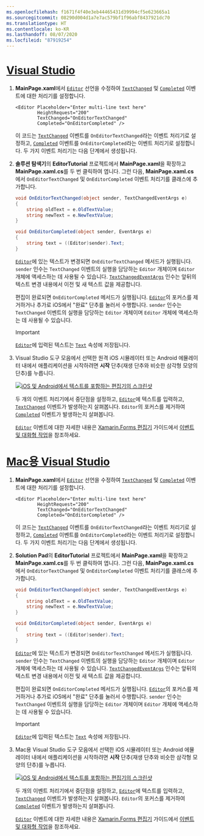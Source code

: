 ```yaml
---
ms.openlocfilehash: f1671f4f40e3eb44465431d39994cf5e623665a1
ms.sourcegitcommit: 08290d004d1a7e7ac579bf1f96abf8437921dc70
ms.translationtype: HT
ms.contentlocale: ko-KR
ms.lasthandoff: 08/07/2020
ms.locfileid: "87919254"
---
```

# <a name="visual-studio"></a>[Visual Studio](#tab/vswin)

1. **MainPage.xaml**에서 [`Editor`](xref:Xamarin.Forms.Editor) 선언을 수정하여 [`TextChanged`](xref:Xamarin.Forms.InputView.TextChanged) 및 [`Completed`](xref:Xamarin.Forms.Editor.Completed) 이벤트에 대한 처리기를 설정합니다.

    ```xaml
    <Editor Placeholder="Enter multi-line text here"
            HeightRequest="200"
            TextChanged="OnEditorTextChanged"
            Completed="OnEditorCompleted" />
    ```

    이 코드는 [`TextChanged`](xref:Xamarin.Forms.InputView.TextChanged) 이벤트를 `OnEditorTextChanged`라는 이벤트 처리기로 설정하고, [`Completed`](xref:Xamarin.Forms.Editor.Completed) 이벤트를 `OnEditorCompleted`라는 이벤트 처리기로 설정합니다. 두 가지 이벤트 처리기는 다음 단계에서 생성됩니다.

1. **솔루션 탐색기**의 **EditorTutorial** 프로젝트에서 **MainPage.xaml**을 확장하고 **MainPage.xaml.cs**를 두 번 클릭하여 엽니다. 그런 다음, **MainPage.xaml.cs**에서 `OnEditorTextChanged` 및 `OnEditorCompleted` 이벤트 처리기를 클래스에 추가합니다.

    ```csharp
    void OnEditorTextChanged(object sender, TextChangedEventArgs e)
    {
        string oldText = e.OldTextValue;
        string newText = e.NewTextValue;
    }

    void OnEditorCompleted(object sender, EventArgs e)
    {
        string text = ((Editor)sender).Text;
    }
    ```

    [`Editor`](xref:Xamarin.Forms.Editor)에 있는 텍스트가 변경되면 `OnEditorTextChanged` 메서드가 실행됩니다. `sender` 인수는 `TextChanged` 이벤트의 실행을 담당하는 `Editor` 개체이며 `Editor` 개체에 액세스하는 데 사용될 수 있습니다. [`TextChangedEventArgs`](xref:Xamarin.Forms.TextChangedEventArgs) 인수는 앞뒤의 텍스트 변경 내용에서 이전 및 새 텍스트 값을 제공합니다.

    편집이 완료되면 `OnEditorCompleted` 메서드가 실행됩니다. [`Editor`](xref:Xamarin.Forms.Editor)의 포커스를 제거하거나 추가로 iOS에서 "완료" 단추를 눌러서 수행합니다. `sender` 인수는 `TextChanged` 이벤트의 실행을 담당하는 `Editor` 개체이며 `Editor` 개체에 액세스하는 데 사용될 수 있습니다.

    > [!IMPORTANT]
    > [`Editor`](xref:Xamarin.Forms.Editor)에 입력된 텍스트는 [`Text`](xref:Xamarin.Forms.InputView.Text) 속성에 저장됩니다.

1. Visual Studio 도구 모음에서 선택한 원격 iOS 시뮬레이터 또는 Android 에뮬레이터 내에서 애플리케이션을 시작하려면 **시작** 단추(재생 단추와 비슷한 삼각형 모양의 단추)를 누릅니다.

    [![iOS 및 Android에서 텍스트를 포함하는 편집기의 스크린샷](../images/text-changes.png "텍스트를 포함하는 편집기")](../images/text-changes-large.png#lightbox "텍스트를 포함하는 편집기")

    두 개의 이벤트 처리기에서 중단점을 설정하고, [`Editor`](xref:Xamarin.Forms.Editor)에 텍스트를 입력하고, [`TextChanged`](xref:Xamarin.Forms.InputView.TextChanged) 이벤트가 발생하는지 살펴봅니다. `Editor`의 포커스를 제거하여 [`Completed`](xref:Xamarin.Forms.Entry.Completed) 이벤트가 발생하는지 살펴봅니다.

    [`Editor`](xref:Xamarin.Forms.Editor) 이벤트에 대한 자세한 내용은 [Xamarin.Forms 편집기](~/xamarin-forms/user-interface/text/editor.md) 가이드에서 [이벤트 및 대화형 작업](~/xamarin-forms/user-interface/text/editor.md#events-and-interactivity)을 참조하세요.

# <a name="visual-studio-for-mac"></a>[Mac용 Visual Studio](#tab/vsmac)

1. **MainPage.xaml**에서 [`Editor`](xref:Xamarin.Forms.Editor) 선언을 수정하여 [`TextChanged`](xref:Xamarin.Forms.InputView.TextChanged) 및 [`Completed`](xref:Xamarin.Forms.Editor.Completed) 이벤트에 대한 처리기를 설정합니다.

    ```xaml
    <Editor Placeholder="Enter multi-line text here"
            HeightRequest="200"
            TextChanged="OnEditorTextChanged"
            Completed="OnEditorCompleted" />
    ```

    이 코드는 [`TextChanged`](xref:Xamarin.Forms.InputView.TextChanged) 이벤트를 `OnEditorTextChanged`라는 이벤트 처리기로 설정하고, [`Completed`](xref:Xamarin.Forms.Editor.Completed) 이벤트를 `OnEditorCompleted`라는 이벤트 처리기로 설정합니다. 두 가지 이벤트 처리기는 다음 단계에서 생성됩니다.

1. **Solution Pad**의 **EditorTutorial** 프로젝트에서 **MainPage.xaml**을 확장하고 **MainPage.xaml.cs**를 두 번 클릭하여 엽니다. 그런 다음, **MainPage.xaml.cs**에서 `OnEditorTextChanged` 및 `OnEditorCompleted` 이벤트 처리기를 클래스에 추가합니다.

    ```csharp
    void OnEditorTextChanged(object sender, TextChangedEventArgs e)
    {
        string oldText = e.OldTextValue;
        string newText = e.NewTextValue;
    }

    void OnEditorCompleted(object sender, EventArgs e)
    {
        string text = ((Editor)sender).Text;
    }
    ```

    [`Editor`](xref:Xamarin.Forms.Editor)에 있는 텍스트가 변경되면 `OnEditorTextChanged` 메서드가 실행됩니다. `sender` 인수는 `TextChanged` 이벤트의 실행을 담당하는 `Editor` 개체이며 `Editor` 개체에 액세스하는 데 사용될 수 있습니다. [`TextChangedEventArgs`](xref:Xamarin.Forms.TextChangedEventArgs) 인수는 앞뒤의 텍스트 변경 내용에서 이전 및 새 텍스트 값을 제공합니다.

    편집이 완료되면 `OnEditorCompleted` 메서드가 실행됩니다. [`Editor`](xref:Xamarin.Forms.Editor)의 포커스를 제거하거나 추가로 iOS에서 "완료" 단추를 눌러서 수행합니다. `sender` 인수는 `TextChanged` 이벤트의 실행을 담당하는 `Editor` 개체이며 `Editor` 개체에 액세스하는 데 사용될 수 있습니다.

    > [!IMPORTANT]
    > [`Editor`](xref:Xamarin.Forms.Editor)에 입력된 텍스트는 [`Text`](xref:Xamarin.Forms.InputView.Text) 속성에 저장됩니다.

1. Mac용 Visual Studio 도구 모음에서 선택한 iOS 시뮬레이터 또는 Android 에뮬레이터 내에서 애플리케이션을 시작하려면 **시작** 단추(재생 단추와 비슷한 삼각형 모양의 단추)를 누릅니다.

    [![iOS 및 Android에서 텍스트를 포함하는 편집기의 스크린샷](../images/text-changes.png "텍스트를 포함하는 편집기")](../images/text-changes-large.png#lightbox "텍스트를 포함하는 편집기")

    두 개의 이벤트 처리기에서 중단점을 설정하고, [`Editor`](xref:Xamarin.Forms.Editor)에 텍스트를 입력하고, [`TextChanged`](xref:Xamarin.Forms.InputView.TextChanged) 이벤트가 발생하는지 살펴봅니다. `Editor`의 포커스를 제거하여 [`Completed`](xref:Xamarin.Forms.Entry.Completed) 이벤트가 발생하는지 살펴봅니다.

    [`Editor`](xref:Xamarin.Forms.Editor) 이벤트에 대한 자세한 내용은 [Xamarin.Forms 편집기](~/xamarin-forms/user-interface/text/editor.md) 가이드에서 [이벤트 및 대화형 작업](~/xamarin-forms/user-interface/text/editor.md#events-and-interactivity)을 참조하세요.
